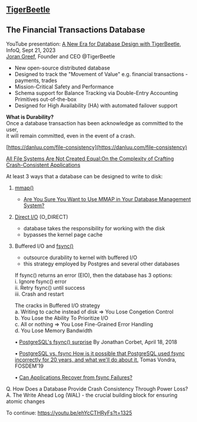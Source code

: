 
## [TigerBeetle](https://tigerbeetle.com/)<br>

The Financial Transactions Database
---


YouTube presentation: [A New Era for Database Design with TigerBeetle](https://www.youtube.com/watch?v=ehYcCTHRyFs), InfoQ, Sept 21, 2023<br>
[Joran Greef](https://x.com/jorandirkgreef), Founder and CEO @TigerBeetle

- New open-source distributed database
- Designed to track the "Movement of Value" e.g. financial transactions - payments, trades
- Mission-Critical Safety and Performance
- Schema support for Balance Tracking via Double-Entry Accounting Primitives out-of-the-box
- Designed for High Availability (HA) with automated failover support

**What is Durability?**<br>
Once a database transaction has been acknowledge as committed to the user,<br>
it will remain committed, even in the event of a crash.

[https://danluu.com/file-consistency](https://danluu.com/file-consistency)

[All File Systems Are Not Created Equal:On the Complexity of Crafting Crash-Consistent Applications](https://www.usenix.org/system/files/conference/osdi14/osdi14-paper-pillai.pdf)

At least 3 ways that a database can be designed to write to disk:
1. [mmap()](https://linux.die.net/man/2/mmap)
   - [Are You Sure You Want to Use MMAP in Your Database Management System?](https://db.cs.cmu.edu/mmap-cidr2022/) 

2. [Direct I/O](https://docs.redhat.com/en/documentation/red_hat_enterprise_linux/5/html/global_file_system/s1-manage-direct-io) (O_DIRECT)
   - database takes the responsibility for working with the disk
   - bypasses the kernel page cache
  
3. Buffered I/O and [fsync()](https://linux.die.net/man/2/fsync)
   - outsource durability to kernel with buffered I/O
   - this strategy employed by Postgres and several other databases
  
   If fsync() returns an error (EIO), then the database has 3 options:<br>
   i. Ignore fsync() error<br>
   ii. Retry fsync() until success<br>
   iii. Crash and restart<br>

   The cracks in Buffered I/O strategy<br>
   a. Writing to cache instead of disk => You Lose Congetion Control<br>
   b. You Lose the Ability To Prioritize I/O<br>
   c. All or nothing => You Lose Fine-Grained Error Handling<br>
   d. You Lose Memory Bandwidth<br>

   • [PostgreSQL's fsync() surprise](https://lwn.net/Articles/752063/) By Jonathan Corbet, April 18, 2018

   • [PostgreSQL vs. fsync
How is it possible that PostgreSQL used fsync incorrectly for 20 years, and what we'll do about it.](https://archive.fosdem.org/2019/schedule/event/postgresql_fsync/) Tomas Vondra, FOSDEM'19

   • [Can Applications Recover from fsync Failures?](https://www.usenix.org/conference/atc20/presentation/rebello)

Q. How Does a Database Provide Crash Consistency Through Power Loss?<br>
A. The Write Ahead Log (WAL) - the crucial building block for ensuring atomic changes<br>

To continue: https://youtu.be/ehYcCTHRyFs?t=1325
